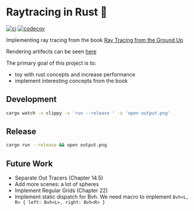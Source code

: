 # Raytracing in Rust 🦀

[![ci](https://github.com/Boshen/raytracing.rs/actions/workflows/rust.yml/badge.svg)](https://github.com/Boshen/raytracing.rs/actions/workflows/rust.yml)
[![codecov](https://codecov.io/gh/Boshen/raytracing.rs/branch/main/graph/badge.svg?token=EG84H9PRFO)](https://codecov.io/gh/Boshen/raytracing.rs)

Implementing ray tracing from the book [Ray Tracing from the Ground Up](https://www.amazon.com/Ray-Tracing-Ground-Kevin-Suffern/dp/1568812728)

Rendering artifects can be seen [here](https://github.com/Boshen/raytracing.rs/issues/1)

The primary goal of this project is to:

* toy with rust concepts and increase performance
* implement interesting concepts from the book

## Development

```bash
cargo watch -x clippy -x 'run --release ' -s 'open output.png'
```

## Release

```bash
cargo run --release && open output.png
```

## Future Work

* Separate Out Tracers (Chapter 14.5)
* Add more scenes: a lot of spheres
* Implement Regular Grids (Chapter 22)
* Implement static dispatch for Bvh. We need macro to implement `Bvh<L, R> { left: Bvh<L>, right: Bvh<R> }`
